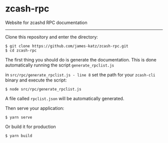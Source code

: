 # zcash-rpc
Website for zcashd RPC documentation

---

 Clone this repository and enter the directory:
 ```
 $ git clone https://github.com/james-katz/zcash-rpc.git
 $ cd zcash-rpc
 ```

 The first thing you should do is generate the documentation.
 This is done automatically running the script `generate_rpclist.js`

 in `src/rpc/generate_rpclist.js - line 8` set the path for your `zcash-cli` binary and execute the script:

 ```
 $ node src/rpc/generate_rpclist.js
 ```

 A file called `rpclist.json` will be automatically generated.

 Then serve your application:
 ```
 $ yarn serve
 ```

 Or build it for production

```
$ yarn build
```